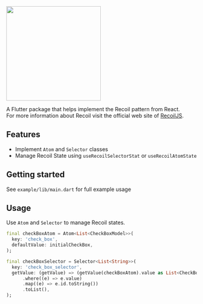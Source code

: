 <img src="https://miro.medium.com/max/1400/1*kmm4E29iST5X569ItIEaKQ.png" width="250" >

A Flutter package that helps implement the Recoil pattern from React.  
For more information about Recoil visit the official web site of [RecoilJS](https://recoiljs.org).

## Features

- Implement `Atom` and `Selector` classes
- Manage Recoil State using `useRecoilSelectorStat` or `useRecoilAtomState`

## Getting started

See `example/lib/main.dart` for full example usage

## Usage

Use `Atom` and `Selector` to manage Recoil states.

```dart
final checkBoxAtom = Atom<List<CheckBoxModel>>(
  key: 'check_box',
  defaultValue: initialCheckBox,
);

final checkBoxSelector = Selector<List<String>>(
  key: 'check_box_selector',
  getValue: (getValue) => (getValue(checkBoxAtom).value as List<CheckBoxModel>)
      .where((e) => e.value)
      .map((e) => e.id.toString())
      .toList(),
);
```
